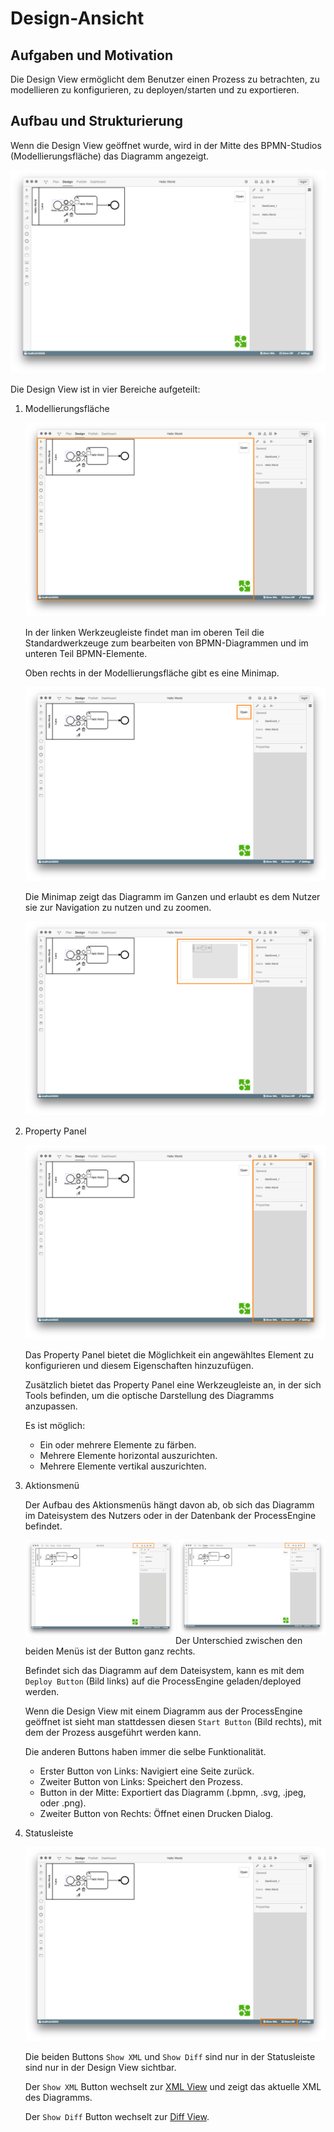 # Design-Ansicht

## Aufgaben und Motivation

Die Design View ermöglicht dem Benutzer einen Prozess zu betrachten,
zu modellieren zu konfigurieren, zu deployen/starten und zu exportieren.

## Aufbau und Strukturierung

Wenn die Design View geöffnet wurde, wird in der Mitte des BPMN-Studios
(Modellierungsfläche) das Diagramm angezeigt.

![Design View](design-view.png)

Die Design View ist in vier Bereiche aufgeteilt:

1. Modellierungsfläche

   ![Modellierungsfläche](design-view-modeler.png)

   In der linken Werkzeugleiste findet man im oberen Teil die Standardwerkzeuge
   zum bearbeiten von BPMN-Diagrammen und im unteren Teil BPMN-Elemente.

   Oben rechts in der Modellierungsfläche gibt es eine Minimap.

   ![Minimap geschlossen](design-view-minimap-closed.png)

   Die Minimap zeigt das Diagramm im Ganzen und erlaubt es dem Nutzer sie zur
   Navigation zu nutzen und zu zoomen.

   ![Minimap geöffnet](design-view-minimap-opened.png)

2. Property Panel

   ![Property Panel](design-view-propertypanel.png)

   Das Property Panel bietet die Möglichkeit ein angewähltes Element
   zu konfigurieren und diesem Eigenschaften hinzuzufügen.

   Zusätzlich bietet das Property Panel eine Werkzeugleiste an, in der sich
   Tools befinden, um die optische Darstellung des Diagramms anzupassen.

   Es ist möglich:

   - Ein oder mehrere Elemente zu färben.
   - Mehrere Elemente horizontal auszurichten.
   - Mehrere Elemente vertikal auszurichten.

3. Aktionsmenü

   Der Aufbau des Aktionsmenüs hängt davon ab, ob sich das Diagramm im
   Dateisystem des Nutzers oder in der Datenbank der ProcessEngine befindet.

   <img style="float: left; width: 50%;" width="200" src="design-view-menu-filesystem.png">

   <img style="float: right; width: 49%;" width="200" src="design-view-menu-processengine.png">

   Der Unterschied zwischen den beiden Menüs ist der Button ganz rechts.

   Befindet sich das Diagramm auf dem Dateisystem, kann es mit dem `Deploy Button`
   (Bild links) auf die ProcessEngine geladen/deployed werden.

   Wenn die Design View mit einem Diagramm aus der ProcessEngine geöffnet ist
   sieht man stattdessen diesen `Start Button` (Bild rechts), mit dem der
   Prozess ausgeführt werden kann.

   Die anderen Buttons haben immer die selbe Funktionalität.

   - Erster Button von Links: Navigiert eine Seite zurück.
   - Zweiter Button von Links: Speichert den Prozess.
   - Button in der Mitte: Exportiert das Diagramm (.bpmn, .svg, .jpeg, oder .png).
   - Zweiter Button von Rechts: Öffnet einen Drucken Dialog.

4. Statusleiste

   ![Statusleiste](design-view-xml-diff.png)

   Die beiden Buttons `Show XML` und `Show Diff` sind nur in der Statusleiste
   sind nur in der Design View sichtbar.

   Der `Show XML` Button wechselt zur [XML View](../xml-view/xml-view.md) und zeigt das aktuelle XML
   des Diagramms.

   Der `Show Diff` Button wechselt zur [Diff View](../diff-view/diff-view.md).
